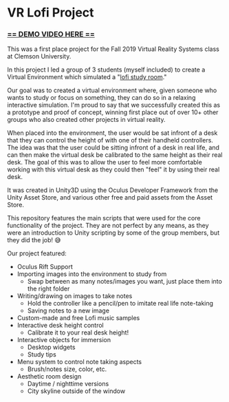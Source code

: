 # VR Lofi Project

### [== DEMO VIDEO HERE ==](https://youtu.be/Y3AzK75M9Tw)

This was a first place project for the Fall 2019 Virtual Reality Systems class at Clemson University.

In this project I led a group of 3 students (myself included) to create a Virtual Environment which simulated a "[lofi study room](https://www.youtube.com/channel/UCSJ4gkVC6NrvII8umztf0Ow)."

Our goal was to created a virtual environment where, given someone who wants to study or focus on something, they can do so in a relaxing interactive simulation. I'm proud to say that we successfully created this as a prototype and proof of concept, winning first place out of over 10+ other groups who also created other projects in virtual reality.

When placed into the environment, the user would be sat infront of a desk that they can control the height of with one of their handheld controllers. The idea was that the user could be sitting infront of a desk in real life, and can then make the virtual desk be calibrated to the same height as their real desk. The goal of this was to allow the user to feel more comfortable working with this virtual desk as they could then "feel" it by using their real desk.

It was created in Unity3D using the Oculus Developer Framework from the Unity Asset Store, and various other free and paid assets from the Asset Store.

This repository features the main scripts that were used for the core functionality of the project. They are not perfect by any means, as they were an introduction to Unity scripting by some of the group members, but they did the job! 😅

Our project featured:

- Oculus Rift Support
- Importing images into the environment to study from
    - Swap between as many notes/images you want, just place them into the right folder
- Writing/drawing on images to take notes
    - Hold the controller like a pencil/pen to imitate real life note-taking
    - Saving notes to a new image
- Custom-made and free Lofi music samples
- Interactive desk height control
    - Calibrate it to your real desk height!
- Interactive objects for immersion
    - Desktop widgets
    - Study tips
- Menu system to control note taking aspects
    - Brush/notes size, color, etc.
- Aesthetic room design
    - Daytime / nighttime versions
    - City skyline outside of the window
